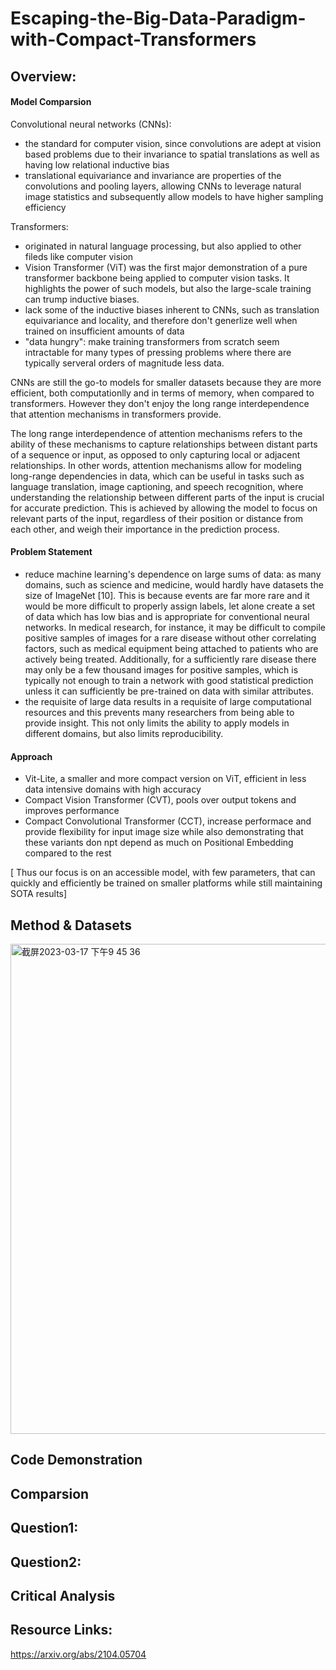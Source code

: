 # Escaping-the-Big-Data-Paradigm-with-Compact-Transformers

## Overview:
#### Model Comparsion
Convolutional neural networks (CNNs): 
- the standard for computer vision, since convolutions are adept at vision based problems due to their invariance to spatial translations as well as having low relational inductive bias
- translational equivariance and invariance are properties of the convolutions and pooling layers, allowing CNNs to leverage natural image statistics and
subsequently allow models to have higher sampling efficiency

Transformers:
- originated in natural language processing, but also applied to other fileds like computer vision
- Vision Transformer (ViT) was the first major demonstration of a pure transformer backbone being applied to computer vision tasks. It highlights the power of such models, but also the large-scale training can trump inductive biases.
- lack some of the inductive biases inherent to CNNs, such as translation equivariance and locality, and therefore don't generlize well when trained on  insufficient amounts of data
- "data hungry": make training transformers from scratch seem intractable for many types of pressing problems where there are typically serveral orders of magnitude less data.

CNNs are still the go-to models for smaller datasets because they are more efficient, both computationlly and in terms of memory, when compared to transformers. However they don't enjoy the long range interdependence that attention mechanisms in transformers provide.

The long range interdependence of attention mechanisms refers to the ability of these mechanisms to capture relationships between distant parts of a sequence or input, as opposed to only capturing local or adjacent relationships. In other words, attention mechanisms allow for modeling long-range dependencies in data, which can be useful in tasks such as language translation, image captioning, and speech recognition, where understanding the relationship between different parts of the input is crucial for accurate prediction. This is achieved by allowing the model to focus on relevant parts of the input, regardless of their position or distance from each other, and weigh their importance in the prediction process.

#### Problem Statement
- reduce machine learning's dependence on large sums of data: as many domains, such as science and medicine, would hardly have datasets the size of ImageNet [10]. This is because events are far more rare and it would be more difficult to properly assign labels, let alone create a set of data which has low bias and is appropriate for conventional neural networks. In medical research, for instance, it may be difficult to compile positive samples of images for a rare disease without other correlating factors, such as medical equipment being attached to patients who are actively being treated. Additionally,
for a sufficiently rare disease there may only be a few thousand images for positive samples, which is typically not enough to train a network with good statistical prediction unless it can sufficiently be pre-trained on data with similar attributes.
- the requisite of large data results in a requisite of large computational resources and this prevents many researchers from being able to provide insight. This not only limits the ability to apply models in different domains, but also limits reproducibility.

#### Approach
- Vit-Lite, a smaller and more compact version on ViT, efficient in less data intensive domains with high accuracy
- Compact Vision Transformer (CVT), pools over output tokens and improves performance
- Compact Convolutional Transformer (CCT), increase performace and provide flexibility for input image size while also demonstrating that these variants don npt depend as much on Positional Embedding compared to the rest

[ Thus our focus is on an accessible model, with few parameters, that can quickly and efficiently be trained on smaller platforms while still maintaining SOTA results]

## Method & Datasets

<img width="784" alt="截屏2023-03-17 下午9 45 36" src="https://user-images.githubusercontent.com/82795673/226080043-bcb37ede-540c-4919-ba93-0f387ed46ee9.png">


## Code Demonstration

## Comparsion

## Question1:

## Question2:

## Critical Analysis








## Resource Links:
https://arxiv.org/abs/2104.05704
